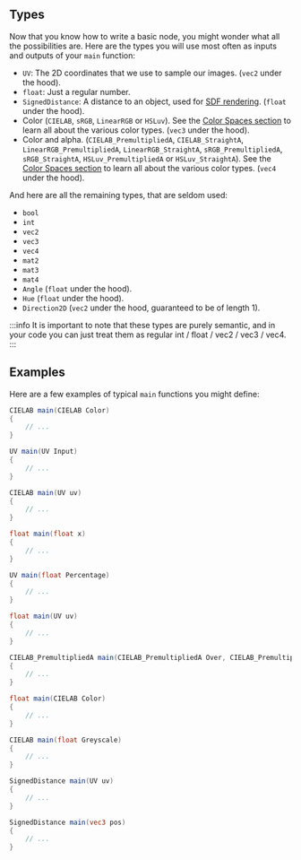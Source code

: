 
## Types

Now that you know how to write a basic node, you might wonder what all the possibilities are. Here are the types you will use most often as inputs and outputs of your `main` function:

- `UV`: The 2D coordinates that we use to sample our images. (`vec2` under the hood).
- `float`: Just a regular number.
- `SignedDistance`: A distance to an object, used for [SDF rendering](https://youtu.be/PGtv-dBi2wE). (`float` under the hood).
- Color (`CIELAB`, `sRGB`, `LinearRGB` or `HSLuv`). See the [Color Spaces section](40-Color%20Spaces.md) to learn all about the various color types. (`vec3` under the hood).
- Color and alpha. (`CIELAB_PremultipliedA`, `CIELAB_StraightA`, `LinearRGB_PremultipliedA`, `LinearRGB_StraightA`, `sRGB_PremultipliedA`, `sRGB_StraightA`, `HSLuv_PremultipliedA` or `HSLuv_StraightA`). See the [Color Spaces section](40-Color%20Spaces.md) to learn all about the various color types. (`vec4` under the hood).

And here are all the remaining types, that are seldom used:
- `bool`
- `int`
- `vec2`
- `vec3`
- `vec4`
- `mat2`
- `mat3`
- `mat4`
- `Angle` (`float` under the hood).
- `Hue` (`float` under the hood).
- `Direction2D` (`vec2` under the hood, guaranteed to be of length 1).

:::info
It is important to note that these types are purely semantic, and in your code you can just treat them as regular int / float / vec2 / vec3 / vec4.
:::

## Examples

Here are a few examples of typical `main` functions you might define:

```glsl title="Color Transformation"
CIELAB main(CIELAB Color)
{
    // ...
}
```

```glsl title="Space Transformation (Zoom, Distortion, ...)"
UV main(UV Input)
{
    // ...
}
```

```glsl title="Image"
CIELAB main(UV uv)
{
    // ...
}
```

```glsl title="Math function"
float main(float x)
{
    // ...
}
```

```glsl title="Parametric curve"
UV main(float Percentage)
{
    // ...
}
```

```glsl title="Mask"
float main(UV uv)
{
    // ...
}
```

```glsl title="Blend Mode"
CIELAB_PremultipliedA main(CIELAB_PremultipliedA Over, CIELAB_PremultipliedA Under)
{
    // ...
}
```

```glsl title="Black & White"
float main(CIELAB Color)
{
    // ...
}
```

```glsl title="Colorizer"
CIELAB main(float Greyscale)
{
    // ...
}
```

```glsl title="SDF 2D"
SignedDistance main(UV uv)
{
    // ...
}
```

```glsl title="SDF 3D"
SignedDistance main(vec3 pos)
{
    // ...
}
```